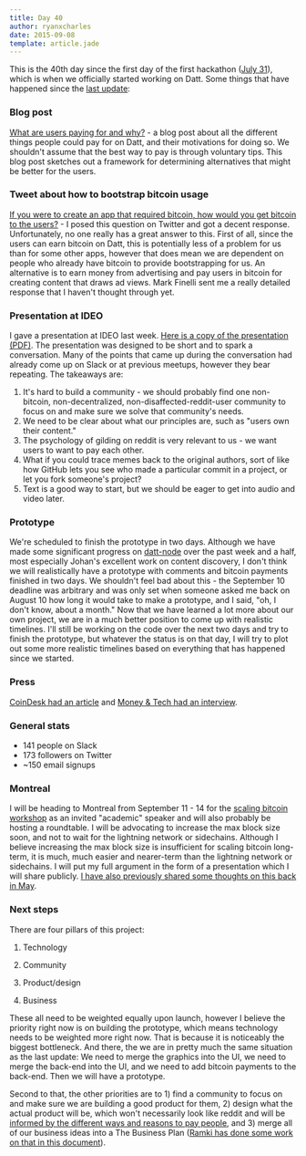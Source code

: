 ```yaml
---
title: Day 40
author: ryanxcharles
date: 2015-09-08
template: article.jade
---
```


This is the 40th day since the first day of the first hackathon ([July
31](/articles/2015-07-31-hackathon-day-one/)), which is when we officially
started working on Datt. Some things that have happened since the [last
update](/articles/2015-08-29-end-of-week-four/):

### Blog post

[What are users paying for and why?](/articles/2015-09-03-why-pay/) - a blog
post about all the different things people could pay for on Datt, and their
motivations for doing so. We shouldn't assume that the best way to pay is
through voluntary tips. This blog post sketches out a framework for
determining alternatives that might be better for the users.


### Tweet about how to bootstrap bitcoin usage

[If you were to create an app that required bitcoin, how would you get
bitcoin to the
users?](https://twitter.com/ryanxcharles/status/641322665337331712) - I posed
this question on Twitter and got a decent response. Unfortunately, no one
really has a great answer to this. First of all, since the users can earn
bitcoin on Datt, this is potentially less of a problem for us than for some
other apps, however that does mean we are dependent on people who already have
bitcoin to provide bootstrapping for us. An alternative is to earn money from
advertising and pay users in bitcoin for creating content that draws ad views.
Mark Finelli sent me a really detailed response that I haven't thought through
yet.


### Presentation at IDEO

I gave a presentation at IDEO last week. [Here is a copy of the
presentation
(PDF)](https://github.com/dattnetwork/dattdocs/blob/master/presentations/2015-09-02%20IDEO.pdf).
The presentation was designed to be short and to spark a conversation. Many of
the points that came up during the conversation had already come up on Slack or
at previous meetups, however they bear repeating. The takeaways are:

1. It's hard to build a community - we should probably find one non-bitcoin,
non-decentralized, non-disaffected-reddit-user community to focus on and make
sure we solve that community's needs.
2. We need to be clear about what our principles are, such as "users own their
content."
3. The psychology of gilding on reddit is very relevant to us - we want users
to want to pay each other.
4. What if you could trace memes back to the original authors, sort of like how
GitHub lets you see who made a particular commit in a project, or let you fork
someone's project?
5. Text is a good way to start, but we should be eager to get into audio and
video later.

### Prototype

We're scheduled to finish the prototype in two days. Although we have made some
significant progress on [datt-node](https://github.com/dattnetwork/datt-node)
over the past week and a half, most especially Johan's excellent work on
content discovery, I don't think we will realistically have a prototype with
comments and bitcoin payments finished in two days. We shouldn't feel bad about
this - the September 10 deadline was arbitrary and was only set when someone
asked me back on August 10 how long it would take to make a prototype, and I
said, "oh, I don't know, about a month." Now that we have learned a lot more
about our own project, we are in a much better position to come up with
realistic timelines.  I'll still be working on the code over the next two days
and try to finish the prototype, but whatever the status is on that day, I will
try to plot out some more realistic timelines based on everything that has
happened since we started.

### Press

[CoinDesk had an
article](http://www.coindesk.com/datt-decentralized-reddit-bitcoin/) and [Money
& Tech had an interview](http://moneyandtech.com/ryan-x-charles-reddit/).

### General stats

* 141 people on Slack
* 173 followers on Twitter
* ~150 email signups

### Montreal

I will be heading to Montreal from September 11 - 14 for the [scaling bitcoin
workshop](https://scalingbitcoin.org/montreal2015/) as an invited "academic"
speaker and will also probably be hosting a roundtable. I will be advocating to
increase the max block size soon, and not to wait for the lightning network or
sidechains. Although I believe increasing the max block size is insufficient
for scaling bitcoin long-term, it is much, much easier and nearer-term than the
lightning network or sidechains. I will put my full argument in the form of a
presentation which I will share publicly. [I have also previously shared some
thoughts on this back in
May](http://lists.linuxfoundation.org/pipermail/bitcoin-dev/2015-May/008190.html).

### Next steps

There are four pillars of this project:

1) Technology

2) Community

3) Product/design

4) Business

These all need to be weighted equally upon launch, however I believe the
priority right now is on building the prototype, which means technology needs
to be weighted more right now. That is because it is noticeably the biggest
bottleneck. And there, the we are in pretty much the same situation as the last
update: We need to merge the graphics into the UI, we need to merge the
back-end into the UI, and we need to add bitcoin payments to the back-end. Then
we will have a prototype.

Second to that, the other priorities are to 1) find a community to focus on and
make sure we are building a good product for them, 2) design what the actual
product will be, which won't necessarily look like reddit and will be [informed
by the different ways and reasons to pay
people](http://blog.datt.co/articles/2015-09-08-day-40/), and 3) merge all of
our business ideas into a The Business Plan ([Ramki has done some work on that
in this
document](https://docs.google.com/document/d/1k1bH3woxXLAH6glqEnsNZNyxCxnShVXD7moNsNGME54/edit)).
